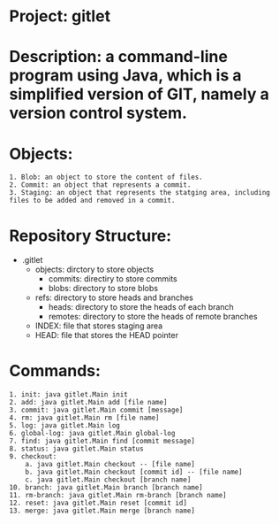 # Project: gitlet
# Description: a command-line program using Java, which is a simplified version of GIT, namely a version control system.

# Objects:
    1. Blob: an object to store the content of files.
    2. Commit: an object that represents a commit.
    3. Staging: an object that represents the statging area, including files to be added and removed in a commit.

# Repository Structure:
- .gitlet
    - objects: dirctory to store objects
        - commits: directiry to store commits
        - blobs: directory to store blobs
    - refs: directory to store heads and branches
        - heads: directory to store the heads of each branch
        - remotes: directory to store the heads of remote branches
    - INDEX: file that stores staging area
    - HEAD: file that stores the HEAD pointer

# Commands:
    1. init: java gitlet.Main init
    2. add: java gitlet.Main add [file name]
    3. commit: java gitlet.Main commit [message]
    4. rm: java gitlet.Main rm [file name]
    5. log: java gitlet.Main log
    6. global-log: java gitlet.Main global-log
    7. find: java gitlet.Main find [commit message]
    8. status: java gitlet.Main status
    9. checkout: 
        a. java gitlet.Main checkout -- [file name]
        b. java gitlet.Main checkout [commit id] -- [file name]
        c. java gitlet.Main checkout [branch name]
    10. branch: java gitlet.Main branch [branch name]
    11. rm-branch: java gitlet.Main rm-branch [branch name]
    12. reset: java gitlet.Main reset [commit id]
    13. merge: java gitlet.Main merge [branch name]
